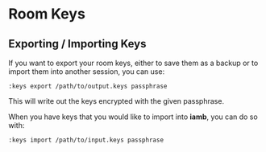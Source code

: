 # Room Keys

## Exporting / Importing Keys

If you want to export your room keys, either to save them as a backup or
to import them into another session, you can use:

```
:keys export /path/to/output.keys passphrase
``` 

This will write out the keys encrypted with the given passphrase.

When you have keys that you would like to import into __iamb__, you can do so
with:

```
:keys import /path/to/input.keys passphrase
```
